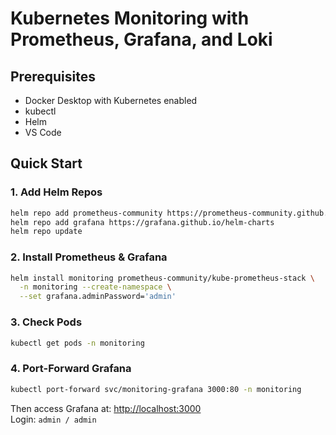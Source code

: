 
# Kubernetes Monitoring with Prometheus, Grafana, and Loki

## Prerequisites
- Docker Desktop with Kubernetes enabled
- kubectl
- Helm
- VS Code

## Quick Start

### 1. Add Helm Repos
```bash
helm repo add prometheus-community https://prometheus-community.github.io/helm-charts
helm repo add grafana https://grafana.github.io/helm-charts
helm repo update
```

### 2. Install Prometheus & Grafana
```bash
helm install monitoring prometheus-community/kube-prometheus-stack \
  -n monitoring --create-namespace \
  --set grafana.adminPassword='admin'
```

### 3. Check Pods
```bash
kubectl get pods -n monitoring
```

### 4. Port-Forward Grafana
```bash
kubectl port-forward svc/monitoring-grafana 3000:80 -n monitoring
```

Then access Grafana at: [http://localhost:3000](http://localhost:3000)  
Login: `admin / admin`
